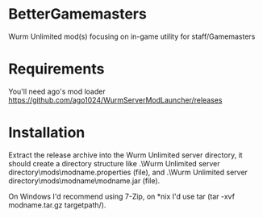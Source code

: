# BetterGamemasters
Wurm Unlimited mod(s) focusing on in-game utility for staff/Gamemasters

# Requirements
You'll need ago's mod loader https://github.com/ago1024/WurmServerModLauncher/releases

# Installation
Extract the release archive into the Wurm Unlimited server directory, it should create a directory structure like .\Wurm Unlimited server directory\mods\modname.properties (file), and .\Wurm Unlimited server directory\mods\modname\modname.jar (file).

On Windows I'd recommend using 7-Zip, on *nix I'd use tar (tar -xvf modname.tar.gz targetpath/).
